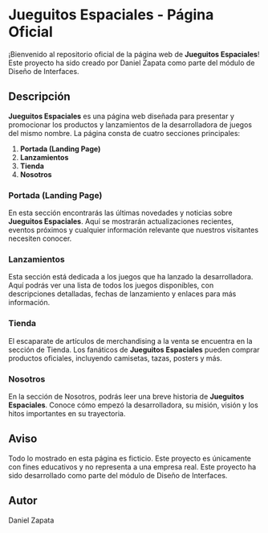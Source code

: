 # Jueguitos Espaciales - Página Oficial

¡Bienvenido al repositorio oficial de la página web de **Jueguitos Espaciales**! Este proyecto ha sido creado por Daniel Zapata como parte del módulo de Diseño de Interfaces.

## Descripción

**Jueguitos Espaciales** es una página web diseñada para presentar y promocionar los productos y lanzamientos de la desarrolladora de juegos del mismo nombre. La página consta de cuatro secciones principales:

1. **Portada (Landing Page)**
2. **Lanzamientos**
3. **Tienda**
4. **Nosotros**

### Portada (Landing Page)

En esta sección encontrarás las últimas novedades y noticias sobre **Jueguitos Espaciales**. Aquí se mostrarán actualizaciones recientes, eventos próximos y cualquier información relevante que nuestros visitantes necesiten conocer.

### Lanzamientos

Esta sección está dedicada a los juegos que ha lanzado la desarrolladora. Aquí podrás ver una lista de todos los juegos disponibles, con descripciones detalladas, fechas de lanzamiento y enlaces para más información.

### Tienda

El escaparate de artículos de merchandising a la venta se encuentra en la sección de Tienda. Los fanáticos de **Jueguitos Espaciales** pueden comprar productos oficiales, incluyendo camisetas, tazas, posters y más.

### Nosotros

En la sección de Nosotros, podrás leer una breve historia de **Jueguitos Espaciales**. Conoce cómo empezó la desarrolladora, su misión, visión y los hitos importantes en su trayectoria.

## Aviso
Todo lo mostrado en esta página es ficticio. Este proyecto es únicamente con fines educativos y no representa a una empresa real. Este proyecto ha sido desarrollado como parte del módulo de Diseño de Interfaces.

## Autor
Daniel Zapata

